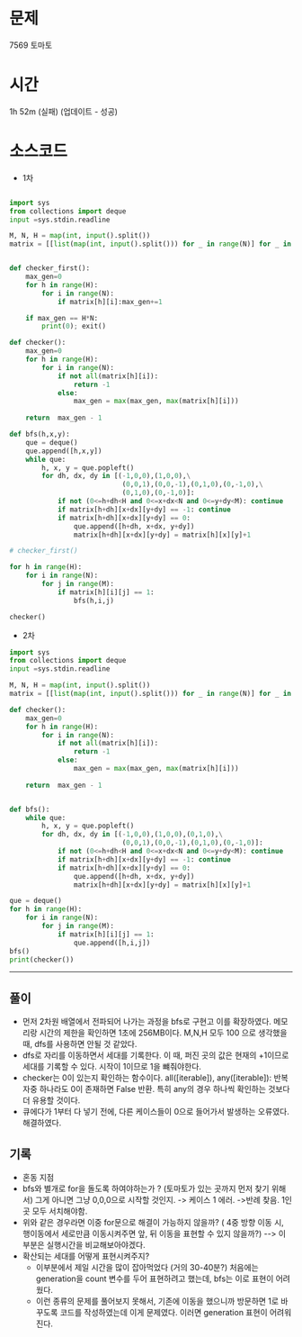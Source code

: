 # 문제
7569 토마토

# 시간
1h 52m  (실패) 
(업데이트 - 성공)

# 소스코드
- 1차
```python

import sys
from collections import deque
input =sys.stdin.readline

M, N, H = map(int, input().split())
matrix = [[list(map(int, input().split())) for _ in range(N)] for _ in range(H)]


def checker_first():
    max_gen=0
    for h in range(H):
        for i in range(N):
            if matrix[h][i]:max_gen+=1

    if max_gen == H*N:
        print(0); exit()

def checker():
    max_gen=0
    for h in range(H):
        for i in range(N):
            if not all(matrix[h][i]):
                return -1
            else:
                max_gen = max(max_gen, max(matrix[h][i]))
    
    return  max_gen - 1

def bfs(h,x,y):
    que = deque()
    que.append([h,x,y])
    while que:
        h, x, y = que.popleft()
        for dh, dx, dy in [(-1,0,0),(1,0,0),\
                            (0,0,1),(0,0,-1),(0,1,0),(0,-1,0),\
                            (0,1,0),(0,-1,0)]:
            if not (0<=h+dh<H and 0<=x+dx<N and 0<=y+dy<M): continue
            if matrix[h+dh][x+dx][y+dy] == -1: continue      
            if matrix[h+dh][x+dx][y+dy] == 0:
                que.append([h+dh, x+dx, y+dy])
                matrix[h+dh][x+dx][y+dy] = matrix[h][x][y]+1

# checker_first()

for h in range(H):
    for i in range(N):
        for j in range(M):
            if matrix[h][i][j] == 1:
                bfs(h,i,j)

checker()

```
- 2차 
```python
import sys
from collections import deque
input =sys.stdin.readline

M, N, H = map(int, input().split())
matrix = [[list(map(int, input().split())) for _ in range(N)] for _ in range(H)]

def checker():
    max_gen=0
    for h in range(H):
        for i in range(N):
            if not all(matrix[h][i]):
                return -1
            else:
                max_gen = max(max_gen, max(matrix[h][i]))
    
    return  max_gen - 1


def bfs():
    while que:
        h, x, y = que.popleft()
        for dh, dx, dy in [(-1,0,0),(1,0,0),(0,1,0),\
                            (0,0,1),(0,0,-1),(0,1,0),(0,-1,0)]:
            if not (0<=h+dh<H and 0<=x+dx<N and 0<=y+dy<M): continue
            if matrix[h+dh][x+dx][y+dy] == -1: continue      
            if matrix[h+dh][x+dx][y+dy] == 0:
                que.append([h+dh, x+dx, y+dy])
                matrix[h+dh][x+dx][y+dy] = matrix[h][x][y]+1

que = deque()
for h in range(H):
    for i in range(N):
        for j in range(M):
            if matrix[h][i][j] == 1:
                que.append([h,i,j])
bfs()    
print(checker())
```

---
## 풀이
- 먼저 2차원 배열에서 전파되어 나가는 과정을 bfs로 구현고 이를 확장하였다. 메모리랑 시간의 제한을 확인하면 1초에 256MB이다. M,N,H 모두 100 으로 생각했을 때, dfs를 사용하면 안될 것 같았다.
- dfs로 자리를 이동하면서 세대를 기록한다. 이 때, 퍼진 곳의 값은 현재의 +1이므로 세대를 기록할 수 있다. 시작이 1이므로 1을 뺴줘야한다. 
- checker는 0이 있는지 확인하는 함수이다. all([iterable]), any([iterable]): 반복자중 하나라도 0이 존재하면 False 반환. 특히 any의 경우 하나씩 확인하는 것보다 더 유용할 것이다.
- 큐에다가 1부터 다 넣기 전에, 다른 케이스들이 0으로 들어가서 발생하는 오류였다. 해결하였다.

## 기록
- 혼동 지점
 - bfs와 별개로 for을 돌도록 하여야하는가 ? (토마토가 있는 곳까지 먼저 찾기 위해서) 그게 아니면 그냥 0,0,0으로 시작할 것인지. -> 케이스 1 에러. ->반례 찾음. 1인 곳 모두 서치해야함.
  - 위와 같은 경우라면 이중 for문으로 해결이 가능하지 않을까? ( 4중 방향 이동 시, 행이동에서 세로만큼 이동시켜주면 앞, 뒤 이동을 표현할 수 있지 않을까?)
  --> 이 부분은 실행시간을 비교해보아야겠다.
 - 확산되는 세대를 어떻게 표현시켜주지? 
   - 이부분에서 제일 시간을 많이 잡아먹었다 (거의 30-40분?) 처음에는 generation을 count 변수를 두어 표현하려고 했는데, bfs는 이로 표현이 어려웠다. 
    - 이런 종류의 문제를 풀어보지 못해서, 기존에 이동을 했으니까 방문하면 1로 바꾸도록 코드를 작성하였는데 이게 문제였다. 이러면 generation 표현이 어려워진다. 
     
